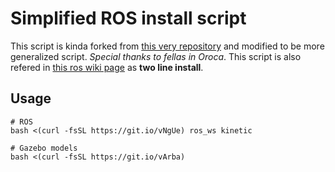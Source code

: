 # Simplified ROS install script

This script is kinda forked from [this very repository](https://github.com/oroca/oroca-ros-pkg)
and modified to be more generalized script. _Special thanks to fellas in Oroca_. This script is
also refered in [this ros wiki page](http://wiki.ros.org/ROS/Installation/TwoLineInstall) as
**two line install**.

## Usage

    # ROS
    bash <(curl -fsSL https://git.io/vNgUe) ros_ws kinetic
    
    # Gazebo models
    bash <(curl -fsSL https://git.io/vArba)
